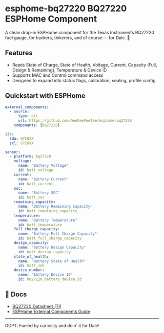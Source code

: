 # esphome-bq27220 BQ27220 ESPHome Component

A clean drop-in ESPHome component for the Texas Instruments BQ27220 fuel gauge, for hackers, tinkerers, and of course — for Dale. 🏁

## Features
- Reads State of Charge, State of Health, Voltage, Current, Capacity (Full, Design & Remaining), Temperature & Device ID
- Supports MAC and Control command access
- Designed to expand into status flags, calibration, sealing, profile config

## Quickstart with ESPHome

```yaml
external_components:
  - source:
      type: git
      url: https://github.com/GeeDeePeeTee/esphome-bq27220
    components: [bq27220]

i2c:
  sda: GPIOXX
  scl: GPIOXX

sensor:
  - platform: bq27220
    voltage:
      name: "Battery Voltage"
      id: batt_voltage
    current:
      name: "Battery Current"
      id: batt_current
    soc:
      name: "Battery SOC"
      id: batt_soc
    remaining_capacity:
      name: "Battery Remaining Capacity"
      id: batt_remaining_capacity
    temperature:
      name: "Battery Temperature"
      id: batt_temperature
    full_charge_capacity:
      name: "Battery Full Charge Capacity"
      id: batt_full_charge_capacity
    design_capacity:
      name: "Battery Design Capacity"
      id: batt_design_capacity
    state_of_health:
      name: "Battery State of Health"
      id: batt_soh
    device_number:
      name: "Battery Device ID"
      id: bq27220_battery_device_id
```

## 📖 Docs
- [BQ27220 Datasheet (TI)](https://www.ti.com/product/BQ27220)
- [ESPHome External Components Guide](https://esphome.io/components/external_components.html)

---

GDPT: Fueled by curiosity and doin' it for Dale!
